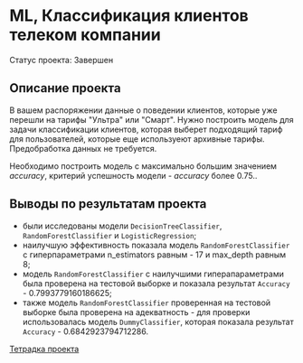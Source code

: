 # ML, Классификация клиентов телеком компании

Статус проекта: Завершен

## Описание проекта


В вашем распоряжении данные о поведении клиентов, которые уже перешли на  тарифы "Ультра" или "Смарт". Нужно построить модель для задачи классификации клиентов, которая выберет подходящий тариф для пользователей, которые еще используеют архивные тарифы. Предобработка данных не требуется.

Необходимо построить модель с максимально большим значением *accuracy*, критерий успешность модели - *accuracy* более 0.75..

## Выводы по результатам проекта

- были исследованы модели `DecisionTreeClassifier`, `RandomForestClassifier` и `LogisticRegression`;
- наилучшую эффективность показала модель `RandomForestClassifier` с гиперпараметрами n_estimators равным - 17 и max_depth равным 8;
- модель `RandomForestClassifier` с наилучшими гиперапараметрами была проверена на тестовой выборке и показала результат `Accuracy` - 0.7993779160186625;
- также модель `RandomForestClassifier` проверенная на тестовой выборке была проверена на адекватность - для проверки использовалась модель `DummyClassifier`, которая показала результат `Accuracy` - 0.6842923794712286.

[Тетрадка проекта](https://github.com/anastasiya-samoylova/Yandex-Praktikum/blob/main/n6_ml_telecom_classification/ml_telecom_classification.ipynb)
